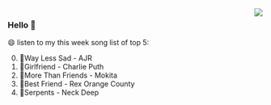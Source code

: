 <img align="right"  src="https://github-readme-stats.vercel.app/api/top-langs/?username=sohyunQVQ" />

### Hello 👋

😄 listen to my this week song list of top 5:

0. 🌈Way Less Sad - AJR
1. 🌈Girlfriend - Charlie Puth
2. 🌈More Than Friends - Mokita
3. 🌈Best Friend - Rex Orange County
4. 🌈Serpents - Neck Deep

